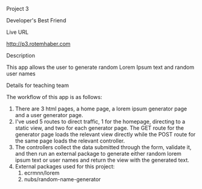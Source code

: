 Project 3

Developer's Best Friend

Live URL

http://p3.rotemhaber.com

Description

This app allows the user to generate random Lorem Ipsum text and random user names

Details for teaching team

The workflow of this app is as follows:
1. There are 3 html pages, a home page, a lorem ipsum generator page and a user generator page.
2. I've used 5 routes to direct traffic, 1 for the homepage, directing to a static view, and two for each generator page. The GET route for the generator page loads the relevant view directly while the POST route for the same page loads the relevant controller.
3. The controllers collect the data submitted through the form, validate it, and then run an external package to generate either random lorem ipsum text or user names and return the view with the generated text.
4. External packages used for this project:
    1. ecrmnn/lorem
    2. nubs/random-name-generator

